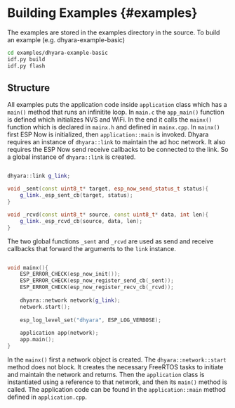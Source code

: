 Building Examples {#examples}
==================

The examples are stored in the examples directory in the source.
To build an example (e.g. dhyara-example-basic)
```bash
cd examples/dhyara-example-basic
idf.py build
idf.py flash 
```

Structure 
----------

All examples puts the application code inside `application` class which has a `main()` method that runs an infinitite loop.
In `main.c` the `app_main()` function is defined which initializes NVS and WiFi. 
In the end it calls the `mainx()` function which is declared in `mainx.h` and defined in `mainx.cpp`.
In `mainx()` first ESP Now is initialized, then `application::main` is invoked.
Dhyara requires an instance of `dhyara::link` to maintain the ad hoc network.
It also requires the ESP Now send receive callbacks to be connected to the link.
So a global instance of `dhyara::link` is created.

```cpp

dhyara::link g_link;

void _sent(const uint8_t* target, esp_now_send_status_t status){
    g_link._esp_sent_cb(target, status);
}

void _rcvd(const uint8_t* source, const uint8_t* data, int len){
    g_link._esp_rcvd_cb(source, data, len);
}

```
The two global functions `_sent` and `_rcvd` are used as send and receive callbacks that forward the arguments to the `link` instance. 

```cpp

void mainx(){
    ESP_ERROR_CHECK(esp_now_init());
    ESP_ERROR_CHECK(esp_now_register_send_cb(_sent));
    ESP_ERROR_CHECK(esp_now_register_recv_cb(_rcvd));
    
    dhyara::network network(g_link);
    network.start();
    
    esp_log_level_set("dhyara", ESP_LOG_VERBOSE);
    
    application app(network);
    app.main();
} 
```
In the `mainx()` first a network object is created.
The `dhyara::network::start` method does not block. 
It creates the necessary FreeRTOS tasks to initiate and maintain the network and returns.
Then the `application` class is instantiated using a reference to that network, and then its `main()` method is called.
The application code can be found in the `application::main` method defined in `application.cpp`.
